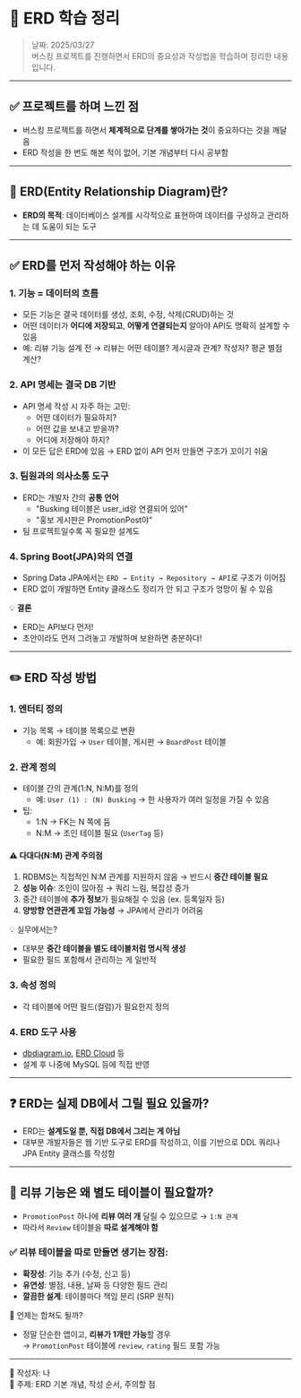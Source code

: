 # 📘 ERD 학습 정리
> 날짜: 2025/03/27  
> 버스킹 프로젝트를 진행하면서 ERD의 중요성과 작성법을 학습하며 정리한 내용입니다.

---

## ✅ 프로젝트를 하며 느낀 점
- 버스킹 프로젝트를 하면서 **체계적으로 단계를 쌓아가는 것**이 중요하다는 것을 깨달음
- ERD 작성을 한 번도 해본 적이 없어, 기본 개념부터 다시 공부함

---

## 🧩 ERD(Entity Relationship Diagram)란?
- **ERD의 목적**: 데이터베이스 설계를 시각적으로 표현하여 데이터를 구성하고 관리하는 데 도움이 되는 도구

---

## ✅ ERD를 먼저 작성해야 하는 이유

### 1. 기능 = 데이터의 흐름
- 모든 기능은 결국 데이터를 생성, 조회, 수정, 삭제(CRUD)하는 것
- 어떤 데이터가 **어디에 저장되고**, **어떻게 연결되는지** 알아야 API도 명확히 설계할 수 있음
- 예: 리뷰 기능 설계 전 → 리뷰는 어떤 테이블? 게시글과 관계? 작성자? 평균 별점 계산?

### 2. API 명세는 결국 DB 기반
- API 명세 작성 시 자주 하는 고민:
  - 어떤 데이터가 필요하지?
  - 어떤 값을 보내고 받을까?
  - 어디에 저장해야 하지?
- 이 모든 답은 ERD에 있음 → ERD 없이 API 먼저 만들면 구조가 꼬이기 쉬움

### 3. 팀원과의 의사소통 도구
- ERD는 개발자 간의 **공통 언어**
  - "Busking 테이블은 user_id랑 연결되어 있어"
  - "홍보 게시판은 PromotionPost야"
- 팀 프로젝트일수록 꼭 필요한 설계도

### 4. Spring Boot(JPA)와의 연결
- Spring Data JPA에서는 `ERD → Entity → Repository → API`로 구조가 이어짐
- ERD 없이 개발하면 Entity 클래스도 정리가 안 되고 구조가 엉망이 될 수 있음

💡 **결론**  
- ERD는 API보다 먼저!
- 초안이라도 먼저 그려놓고 개발하며 보완하면 충분하다!

---

## ✏️ ERD 작성 방법

### 1. 엔터티 정의
- 기능 목록 → 테이블 목록으로 변환
  - 예: 회원가입 → `User` 테이블, 게시판 → `BoardPost` 테이블

### 2. 관계 정의
- 테이블 간의 관계(1:N, N:M)를 정의
  - 예: `User (1) : (N) Busking` → 한 사용자가 여러 일정을 가질 수 있음
- 팁:
  - 1:N → FK는 N 쪽에 둠
  - N:M → 조인 테이블 필요 (`UserTag` 등)

#### ⚠ 다대다(N:M) 관계 주의점
1. RDBMS는 직접적인 N:M 관계를 지원하지 않음 → 반드시 **중간 테이블 필요**
2. **성능 이슈**: 조인이 많아짐 → 쿼리 느림, 복잡성 증가
3. 중간 테이블에 **추가 정보**가 필요해질 수 있음 (ex. 등록일자 등)
4. **양방향 연관관계 꼬임 가능성** → JPA에서 관리가 어려움

💡 실무에서는?
- 대부분 **중간 테이블을 별도 테이블처럼 명시적 생성**
- 필요한 필드 포함해서 관리하는 게 일반적

### 3. 속성 정의
- 각 테이블에 어떤 필드(컬럼)가 필요한지 정의

### 4. ERD 도구 사용
- [dbdiagram.io](https://dbdiagram.io), [ERD Cloud](https://erdcloud.com) 등
- 설계 후 나중에 MySQL 등에 직접 반영

---

## ❓ ERD는 실제 DB에서 그릴 필요 있을까?

- ERD는 **설계도일 뿐, 직접 DB에서 그리는 게 아님**
- 대부분 개발자들은 웹 기반 도구로 ERD를 작성하고,
  이를 기반으로 DDL 쿼리나 JPA Entity 클래스를 작성함

---

## 💬 리뷰 기능은 왜 별도 테이블이 필요할까?

- `PromotionPost` 하나에 **리뷰 여러 개** 달릴 수 있으므로 → `1:N 관계`
- 따라서 `Review` 테이블을 **따로 설계해야 함**

### ✅ 리뷰 테이블을 따로 만들면 생기는 장점:
- **확장성**: 기능 추가 (수정, 신고 등)
- **유연성**: 별점, 내용, 날짜 등 다양한 필드 관리
- **깔끔한 설계**: 테이블마다 책임 분리 (SRP 원칙)

📌 언제는 합쳐도 될까?
- 정말 단순한 앱이고, **리뷰가 1개만 가능**할 경우  
  → `PromotionPost` 테이블에 `review`, `rating` 필드 포함 가능

---

📝 작성자: 나  
📁 주제: ERD 기본 개념, 작성 순서, 주의할 점

